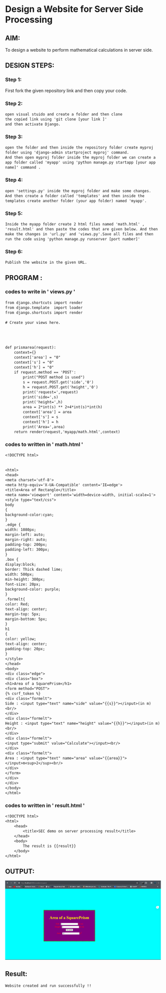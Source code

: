 # Design a Website for Server Side Processing

## AIM:
To design a website to perform mathematical calculations in server side.

## DESIGN STEPS:

### Step 1:
First fork the given repository link and then  copy your code.
### Step 2:
    open visual stuido and create a folder and then clone
    the copied link using 'git clone [your link ]'
    and then activate Django.
### Step 3:
    open the folder and then inside the repository folder create myproj folder using 'django-admin startproject myproj' command.
    And then open myproj folder inside the myproj folder we can create a app folder called 'myapp' using 'python manage.py startapp [your app name]' command .

### Step 4:
    open 'settings.py' inside the myproj folder and make some changes.
    And then create a folder called 'templates' and then inside the templates create another folder (your app folder) named 'myapp'.



### Step 5:
    Inside the myapp folder create 2 html files named 'math.html' , 'result.html' and then paste the codes that are given below. And then make the changes in 'url.py' and 'views.py'.Save all files and then run the code using 'python manage.py runserver [port number]'



### Step 6:

    Publish the website in the given URL.

## PROGRAM :
### codes to write in ' views.py '
```
from django.shortcuts import render
from django.template  import loader
from django.shortcuts import render

# Create your views here.




def prismarea(request):
    context={}
    context['area'] = "0"
    context['s'] = "0"
    context['h'] = "0"
    if request.method == 'POST':
        print("POST method is used")
        s = request.POST.get('side','0')
        h = request.POST.get('height','0')
        print('request=',request)
        print('side=',s)
        print('height=',h)
        area = 2*int(s) ** 2+4*int(s)*int(h)
        context['area'] = area
        context['s'] = s
        context['h'] = h
        print('Area=',area)
    return render(request,'myapp/math.html',context)
```
### codes to written in ' math.html '
```
<!DOCTYPE html>


<html>
<head>
<meta charset='utf-8'>
<meta http-equiv='X-UA-Compatible' content='IE=edge'>
<title>Area of Rectangle</title>
<meta name='viewport' content='width=device-width, initial-scale=1'>
<style type="text/css">
body 
{
background-color:cyan;
}
.edge {
width: 1080px;
margin-left: auto;
margin-right: auto;
padding-top: 200px;
padding-left: 300px;
}
.box {
display:block;
border: Thick dashed lime;
width: 500px;
min-height: 300px;
font-size: 20px;
background-color: purple;
}
.formelt{
color: Red;
text-align: center;
margin-top: 5px;
margin-bottom: 5px;
}
h1
{
color: yellow;
text-align: center;
padding-top: 20px;
}
</style>
</head>
<body>
<div class="edge">
<div class="box">
<h1>Area of a SquarePrism</h1>
<form method="POST">
{% csrf_token %}
<div class="formelt">
Side : <input type="text" name="side" value="{{s}}"></input>(in m)<br/>
</div>
<div class="formelt">
Height : <input type="text" name="height" value="{{h}}"></input>(in m)<br/>
</div>
<div class="formelt">
<input type="submit" value="Calculate"></input><br/>
</div>
<div class="formelt">
Area : <input type="text" name="area" value="{{area}}"></input>m<sup>2</sup><br/>
</div>
</form>
</div>
</div>
</body>
</html>

```
### codes to written in ' result.html '
```
<!DOCTYPE html>
<html>
    <head>
        <title>SEC demo on server processing result</title>
    </head>
    <body>
        The result is {{result}}
    </body>
</html>

```

## OUTPUT:
![Output](./Screenshot%202023-11-07%20115334.png)




## Result:
    Website created and run successfully !!

